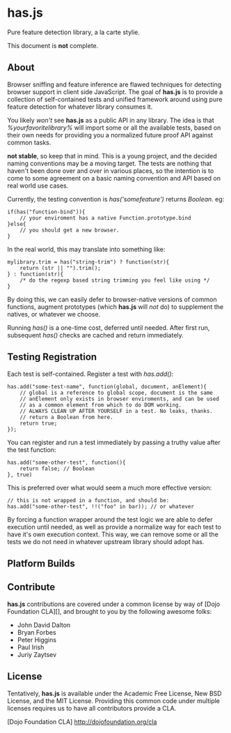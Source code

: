 # has.js

Pure feature detection library, a la carte stylie.

This document is **not** complete. 

## About

Browser sniffing and feature inference are flawed techniques for detecting browser support in client side JavaScript. The goal of 
**has.js** is to provide a collection of self-contained tests and unified framework around using pure feature detection for whatever 
library consumes it. 

You likely _won't_ see **has.js** as a public API in any library. The idea is that _%yourfavoritelibrary%_ will import some or all
the available tests, based on their own needs for providing you a normalized future proof API against common tasks.

**not stable**, so keep that in mind. This is a young project, and the decided naming conventions may be a moving target. 
The tests are nothing that haven't been done over and over in various places,
so the intention is to come to some agreement on a basic naming convention and API based on real world use cases.

Currently, the testing convention is _has('somefeature')_ returns _Boolean_. eg:

    if(has("function-bind")){
        // your enviroment has a native Function.prototype.bind
    }else{
        // you should get a new browser. 
    }
    
In the real world, this may translate into something like:

    mylibrary.trim = has("string-trim") ? function(str){
        return (str || "").trim();
    } : function(str){
        /* do the regexp based string trimming you feel like using */
    }

By doing this, we can easily defer to browser-native versions of common functions, augment prototypes (which **has.js** will _not_ do) to 
supplement the natives, or whatever we choose.

Running _has()_ is a one-time cost, deferred until needed. After first run, subsequent _has()_ checks are cached and return immediately.

## Testing Registration

Each test is self-contained. Register a test with _has.add()_:

    has.add("some-test-name", function(global, document, anElement){
        // global is a reference to global scope, document is the same
        // anElement only exists in browser enviroments, and can be used
        // as a common element from which to do DOM working.
        // ALWAYS CLEAN UP AFTER YOURSELF in a test. No leaks, thanks. 
        // return a Boolean from here.
        return true; 
    });
    
You can register and run a test immediately by passing a truthy value after the test function:

    has.add("some-other-test", function(){
        return false; // Boolean
    }, true)

This is preferred over what would seem a much more effective version:

    // this is not wrapped in a function, and should be:
    has.add("some-other-test", !!("foo" in bar)); // or whatever
    
By forcing a function wrapper around the test logic we are able to defer execution until needed, as well as provide a normalize way for 
each test to have it's own execution context. This way, we can remove some or all the tests we do not need in whatever upstream library
should adopt has.

## Platform Builds



## Contribute

**has.js** contributions are covered under a common license by way of [Dojo Foundation CLA][], and brought to you by the following awesome folks:

  + John David Dalton
  + Bryan Forbes
  + Peter Higgins
  + Paul Irish
  + Juriy Zaytsev

## License 

Tentatively, **has.js** is available under the Academic Free License, New BSD License, and the MIT License. Providing this common code under
multiple licenses requires us to have all contributors provide a CLA.

[Dojo Foundation CLA] http://dojofoundation.org/cla
